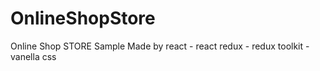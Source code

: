# OnlineShopStore
Online Shop STORE Sample Made by react - react redux - redux toolkit - vanella css
